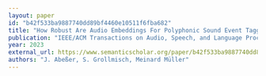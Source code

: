 ```yaml
---
layout: paper
id: "b42f533ba9887740dd89bf4460e10511f6fba682"
title: "How Robust Are Audio Embeddings For Polyphonic Sound Event Tagging?"
publication: "IEEE/ACM Transactions on Audio, Speech, and Language Processing"
year: 2023
external_url: https://www.semanticscholar.org/paper/b42f533ba9887740dd89bf4460e10511f6fba682
authors: "J. Abeßer, S. Grollmisch, Meinard Müller"
---
```

